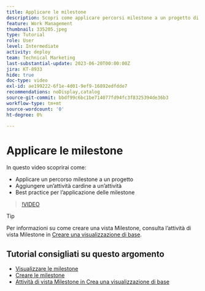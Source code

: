 ```yaml
---
title: Applicare le milestone
description: Scopri come applicare percorsi milestone a un progetto di  [!DNL  Workfront]  e associare le attività chiave come fasi cardine all’interno del progetto.
feature: Work Management
thumbnail: 335205.jpeg
type: Tutorial
role: User
level: Intermediate
activity: deploy
team: Technical Marketing
last-substantial-update: 2023-06-20T00:00:00Z
jira: KT-8933
hide: true
doc-type: video
exl-id: ae199222-6f1e-4d01-9ef9-16892edfdde7
recommendations: noDisplay,catalog
source-git-commit: bbdf99c6bc1be714077fd94fc3f8325394de36b3
workflow-type: tm+mt
source-wordcount: '0'
ht-degree: 0%

---
```


# Applicare le milestone

In questo video scoprirai come:

* Applicare un percorso milestone a un progetto
* Aggiungere un’attività cardine a un’attività
* Best practice per l’applicazione delle milestone

>[!VIDEO](https://video.tv.adobe.com/v/335205/?quality=12&learn=on&enablevpops=1)

>[!TIP]
>
>Per informazioni su come creare una vista Milestone, consulta l’attività di vista Milestone in [Creare una visualizzazione di base](/help/reporting/basic-reporting/create-a-basic-view.md).

## Tutorial consigliati su questo argomento

* [Visualizzare le milestone](/help/manage-work/approval-processes-and-milestone-paths/view-milestones.md)
* [Creare le milestone](/help/administration-and-setup/approval-processes-and-milestone-paths/creating-milestones.md)
* [Attività di vista Milestone in Crea una visualizzazione di base](/help/reporting/basic-reporting/create-a-basic-view.md)
